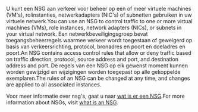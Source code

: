 <span data-ttu-id="8ef68-101">U kunt een NSG aan verkeer voor beheer op een of meer virtuele machines (VM's), rolinstanties, netwerkadapters (NIC's) of subnetten gebruiken in uw virtuele netwerk.</span><span class="sxs-lookup"><span data-stu-id="8ef68-101">You can use an NSG to control traffic to one or more virtual machines (VMs), role instances, network adapters (NICs), or subnets in your virtual network.</span></span> <span data-ttu-id="8ef68-102">Een netwerkbeveiligingsgroep bevat toegangsbeheerregels waarmee verkeer wordt toegestaan of geweigerd op basis van verkeersrichting, protocol, bronadres en poort en doeladres en poort.</span><span class="sxs-lookup"><span data-stu-id="8ef68-102">An NSG contains access control rules that allow or deny traffic based on traffic direction, protocol, source address and port, and destination address and port.</span></span> <span data-ttu-id="8ef68-103">De regels van een NSG op elk gewenst moment kunnen worden gewijzigd en wijzigingen worden toegepast op alle gekoppelde exemplaren.</span><span class="sxs-lookup"><span data-stu-id="8ef68-103">The rules of an NSG can be changed at any time, and changes are applied to all associated instances.</span></span>

<span data-ttu-id="8ef68-104">Voor meer informatie over nsg's, gaat u naar [wat is er een NSG](../articles/virtual-network/virtual-networks-nsg.md).</span><span class="sxs-lookup"><span data-stu-id="8ef68-104">For more information about NSGs, visit [what is an NSG](../articles/virtual-network/virtual-networks-nsg.md).</span></span>

